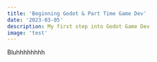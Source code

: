 ```yaml
---
title: 'Beginning Godot & Part Time Game Dev'
date: '2023-03-05'
description: My first step into Godot Game Dev
image: 'test'
---
```


Bluhhhhhhhh
